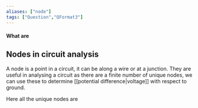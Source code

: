 ```yaml
---
aliases: ["node"]
tags: ["Question","QFormat3"]
---
```


#### What are
## Nodes in circuit analysis
A node is a point in a circuit, it can be along a wire or at a junction. They are useful in analysing a circuit as there are a finite number of unique nodes, we can use these to determine [[potential difference|voltage]] with respect to ground.

Here all the unique nodes are